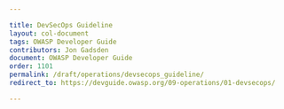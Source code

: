 ```yaml
---

title: DevSecOps Guideline
layout: col-document
tags: OWASP Developer Guide
contributors: Jon Gadsden
document: OWASP Developer Guide
order: 1101
permalink: /draft/operations/devsecops_guideline/
redirect_to: https://devguide.owasp.org/09-operations/01-devsecops/

---
```


